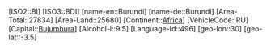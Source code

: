 ﻿---
location: [-3.5,30]
type: Country
tags:
- geo/Country

SpocWebEntityId: 26848
isDeleted: false
confidential: public

---
[ISO2::BI]
[ISO3::BDI]
[name-en::Burundi]
[name-de::Burundi]
[Area-Total::27834]
[Area-Land::25680]
[Continent::[Africa](geo/Continent/Africa.md)]
[VehicleCode::RU]
[Capital::[Bujumbura](geo/Continent/Africa/Burundi/Bujumbura.md)]
[Alcohol-l::9.5]
[Language-Id::496]
[geo-lon::30]
[geo-lat::-3.5]

